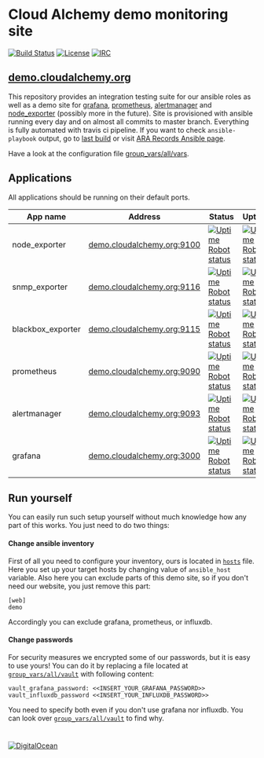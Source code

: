# Cloud Alchemy demo monitoring site

[![Build Status](https://travis-ci.org/cloudalchemy/demo-site.svg?branch=master)](https://travis-ci.org/cloudalchemy/demo-site)
[![License](https://img.shields.io/badge/license-MIT%20License-brightgreen.svg)](https://opensource.org/licenses/MIT)
[![IRC](https://img.shields.io/badge/irc.freenode.net-%23cloudalchemy-yellow.svg)](https://kiwiirc.com/nextclient/#ircs://irc.freenode.net/#cloudalchemy)

## [demo.cloudalchemy.org](https://demo.cloudalchemy.org)

This repository provides an integration testing suite for our ansible roles as well as a demo site for [grafana](https://github.com/grafana/grafana), [prometheus](https://github.com/prometheus/prometheus), [alertmanager](https://github.com/prometheus/alertmanager) and [node_exporter](https://github.com/prometheus/node_exporter) (possibly more in the future).
Site is provisioned with ansible running every day and on almost all commits to master branch. Everything is fully automated with travis ci pipeline. If you want to check `ansible-playbook` output, go to [last build](https://travis-ci.org/cloudalchemy/demo-site) or visit [ARA Records Ansible page](https://demo.cloudalchemy.org/ara).

Have a look at the configuration file [group_vars/all/vars](group_vars/all/vars).

## Applications

All applications should be running on their default ports.

| App name          | Address                                                         | Status |  Uptime  |
|-------------------|-----------------------------------------------------------------|--------|----------|
| node_exporter     | [demo.cloudalchemy.org:9100](http://demo.cloudalchemy.org:9100) | [![Uptime Robot status](https://img.shields.io/uptimerobot/status/m779739001-48f8ed6c3aa6f23da1ec11e2.svg)](http://demo.cloudalchemy.org:9100) | [![Uptime Robot status](https://img.shields.io/uptimerobot/ratio/7/m779739001-48f8ed6c3aa6f23da1ec11e2.svg)](http://demo.cloudalchemy.org:9100) |
| snmp_exporter     | [demo.cloudalchemy.org:9116](http://demo.cloudalchemy.org:9116) | [![Uptime Robot status](https://img.shields.io/uptimerobot/status/m779739006-f784bd36e07d328bfacb6d17.svg)](http://demo.cloudalchemy.org:9116) | [![Uptime Robot status](https://img.shields.io/uptimerobot/ratio/7/m779739006-f784bd36e07d328bfacb6d17.svg)](http://demo.cloudalchemy.org:9116) |
| blackbox_exporter | [demo.cloudalchemy.org:9115](http://demo.cloudalchemy.org:9115) | [![Uptime Robot status](https://img.shields.io/uptimerobot/status/m779739004-8447f4012a129e08df4db247.svg)](http://demo.cloudalchemy.org:9115) | [![Uptime Robot status](https://img.shields.io/uptimerobot/ratio/7/m779739004-8447f4012a129e08df4db247.svg)](http://demo.cloudalchemy.org:9115) |
| prometheus        | [demo.cloudalchemy.org:9090](http://demo.cloudalchemy.org:9090) | [![Uptime Robot status](https://img.shields.io/uptimerobot/status/m779739002-6049a4d9177bdf92d7dce7d9.svg)](http://demo.cloudalchemy.org:9190) | [![Uptime Robot status](https://img.shields.io/uptimerobot/ratio/7/m779739002-6049a4d9177bdf92d7dce7d9.svg)](http://demo.cloudalchemy.org:9090) |
| alertmanager      | [demo.cloudalchemy.org:9093](http://demo.cloudalchemy.org:9093) | [![Uptime Robot status](https://img.shields.io/uptimerobot/status/m779739005-687f76da143b768d378502f8.svg)](http://demo.cloudalchemy.org:9193) | [![Uptime Robot status](https://img.shields.io/uptimerobot/ratio/7/m779739005-687f76da143b768d378502f8.svg)](http://demo.cloudalchemy.org:9193) |
| grafana           | [demo.cloudalchemy.org:3000](http://demo.cloudalchemy.org:3000) | [![Uptime Robot status](https://img.shields.io/uptimerobot/status/m779739003-21ce43d565a95d31564b438d.svg)](http://demo.cloudalchemy.org:3000) | [![Uptime Robot status](https://img.shields.io/uptimerobot/ratio/7/m779739003-21ce43d565a95d31564b438d.svg)](http://demo.cloudalchemy.org:3000) |

## Run yourself

You can easily run such setup yourself without much knowledge how any part of this works. You just need to do two things:

#### Change ansible inventory

First of all you need to configure your inventory, ours is located in [`hosts`](hosts) file. Here you set up your target hosts by changing value of `ansible_host` variable. Also here you can exclude parts of this demo site, so if you don't need our website, you just remove this part:

```
[web]
demo
```

Accordingly you can exclude grafana, prometheus, or influxdb.

#### Change passwords

For security measures we encrypted some of our passwords, but it is easy to use yours! You can do it by replacing a file located at [`group_vars/all/vault`](group_vars/all/vault) with following content:

```
vault_grafana_password: <<INSERT_YOUR_GRAFANA_PASSWORD>>
vault_influxdb_password <<INSERT_YOUR_INFLUXDB_PASSWORD>>
```

You need to specify both even if you don't use grafana nor influxdb. You can look over [`group_vars/all/vault`](group_vars/all/vars) to find why.

# 

[![DigitalOcean](https://snapshooter.io/powered_by_digital_ocean.png)](https://digitalocean.com)
